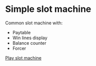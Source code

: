 # Simple slot machine
Common slot machine with:
* Paytable
* Win lines display
* Balance counter
* Forcer

[Play slot machine](http://punishervip.asuscomm.com/web/slots/slot/)
